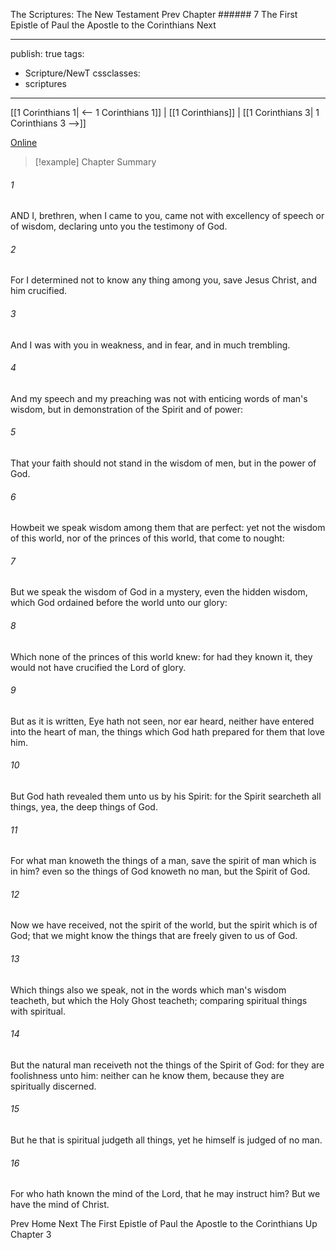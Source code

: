The Scriptures: The New Testament
Prev
Chapter ###### 7
The First Epistle of Paul the Apostle to the Corinthians
Next

---
publish: true
tags:
  - Scripture/NewT
cssclasses:
  - scriptures
---
[[1 Corinthians 1| <-- 1 Corinthians 1]] | [[1 Corinthians]] | [[1 Corinthians 3| 1 Corinthians 3 -->]]

[Online](https://churchofjesuschrist.org/study/scriptures/nt/1-cor/2?lang=eng)

>[!example] Chapter Summary
>
###### 1
AND I, brethren, when I came to you, came not with excellency of speech or of wisdom, declaring unto you the testimony of God.
###### 2
For I determined not to know any thing among you, save Jesus Christ, and him crucified.
###### 3
And I was with you in weakness, and in fear, and in much trembling.
###### 4
And my speech and my preaching was not with enticing words of man's wisdom, but in demonstration of the Spirit and of power:
###### 5
That your faith should not stand in the wisdom of men, but in the power of God.
###### 6
Howbeit we speak wisdom among them that are perfect: yet not the wisdom of this world, nor of the princes of this world, that come to nought:
###### 7
But we speak the wisdom of God in a mystery, even the hidden wisdom, which God ordained before the world unto our glory:
###### 8
Which none of the princes of this world knew: for had they known it, they would not have crucified the Lord of glory.
###### 9
But as it is written, Eye hath not seen, nor ear heard, neither have entered into the heart of man, the things which God hath prepared for them that love him.
###### 10
But God hath revealed them unto us by his Spirit: for the Spirit searcheth all things, yea, the deep things of God.
###### 11
For what man knoweth the things of a man, save the spirit of man which is in him? even so the things of God knoweth no man, but the Spirit of God.
###### 12
Now we have received, not the spirit of the world, but the spirit which is of God; that we might know the things that are freely given to us of God.
###### 13
Which things also we speak, not in the words which man's wisdom teacheth, but which the Holy Ghost teacheth; comparing spiritual things with spiritual.
###### 14
But the natural man receiveth not the things of the Spirit of God: for they are foolishness unto him: neither can he know them, because they are spiritually discerned.
###### 15
But he that is spiritual judgeth all things, yet he himself is judged of no man.
###### 16
For who hath known the mind of the Lord, that he may instruct him? But we have the mind of Christ.

Prev
Home
Next
The First Epistle of Paul the Apostle to the Corinthians
Up
Chapter 3



